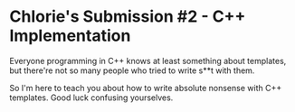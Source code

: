 # Chlorie's Submission #2 - C++ Implementation
Everyone programming in C++ knows at least something about templates, but there're not so many people who tried to write s**t with them.

So I'm here to teach you about how to write absolute nonsense with C++ templates. Good luck confusing yourselves.
